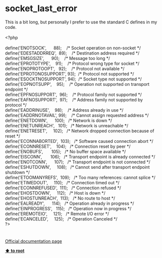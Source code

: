 # socket_last_error




<div class="phpcode"><span class="html">
This is a bit long, but personally I prefer to use the standard C defines in my code.
<br>
<br><span class="default">&lt;?php
<br>
<br>define</span><span class="keyword">(</span><span class="string">&apos;ENOTSOCK&apos;</span><span class="keyword">,&#xA0; &#xA0; &#xA0; </span><span class="default">88</span><span class="keyword">);&#xA0; &#xA0; </span><span class="comment">/* Socket operation on non-socket */
<br></span><span class="default">define</span><span class="keyword">(</span><span class="string">&apos;EDESTADDRREQ&apos;</span><span class="keyword">,&#xA0; </span><span class="default">89</span><span class="keyword">);&#xA0; &#xA0; </span><span class="comment">/* Destination address required */
<br></span><span class="default">define</span><span class="keyword">(</span><span class="string">&apos;EMSGSIZE&apos;</span><span class="keyword">,&#xA0; &#xA0; &#xA0; </span><span class="default">90</span><span class="keyword">);&#xA0; &#xA0; </span><span class="comment">/* Message too long */
<br></span><span class="default">define</span><span class="keyword">(</span><span class="string">&apos;EPROTOTYPE&apos;</span><span class="keyword">,&#xA0; &#xA0; </span><span class="default">91</span><span class="keyword">);&#xA0; &#xA0; </span><span class="comment">/* Protocol wrong type for socket */
<br></span><span class="default">define</span><span class="keyword">(</span><span class="string">&apos;ENOPROTOOPT&apos;</span><span class="keyword">,&#xA0;&#xA0; </span><span class="default">92</span><span class="keyword">);&#xA0; &#xA0; </span><span class="comment">/* Protocol not available */
<br></span><span class="default">define</span><span class="keyword">(</span><span class="string">&apos;EPROTONOSUPPORT&apos;</span><span class="keyword">, </span><span class="default">93</span><span class="keyword">);&#xA0; </span><span class="comment">/* Protocol not supported */
<br></span><span class="default">define</span><span class="keyword">(</span><span class="string">&apos;ESOCKTNOSUPPORT&apos;</span><span class="keyword">, </span><span class="default">94</span><span class="keyword">);&#xA0; </span><span class="comment">/* Socket type not supported */
<br></span><span class="default">define</span><span class="keyword">(</span><span class="string">&apos;EOPNOTSUPP&apos;</span><span class="keyword">,&#xA0; &#xA0; </span><span class="default">95</span><span class="keyword">);&#xA0; &#xA0; </span><span class="comment">/* Operation not supported on transport endpoint */
<br></span><span class="default">define</span><span class="keyword">(</span><span class="string">&apos;EPFNOSUPPORT&apos;</span><span class="keyword">,&#xA0; </span><span class="default">96</span><span class="keyword">);&#xA0; &#xA0; </span><span class="comment">/* Protocol family not supported */
<br></span><span class="default">define</span><span class="keyword">(</span><span class="string">&apos;EAFNOSUPPORT&apos;</span><span class="keyword">,&#xA0; </span><span class="default">97</span><span class="keyword">);&#xA0; &#xA0; </span><span class="comment">/* Address family not supported by protocol */
<br></span><span class="default">define</span><span class="keyword">(</span><span class="string">&apos;EADDRINUSE&apos;</span><span class="keyword">,&#xA0; &#xA0; </span><span class="default">98</span><span class="keyword">);&#xA0; &#xA0; </span><span class="comment">/* Address already in use */
<br></span><span class="default">define</span><span class="keyword">(</span><span class="string">&apos;EADDRNOTAVAIL&apos;</span><span class="keyword">, </span><span class="default">99</span><span class="keyword">);&#xA0; &#xA0; </span><span class="comment">/* Cannot assign requested address */
<br></span><span class="default">define</span><span class="keyword">(</span><span class="string">&apos;ENETDOWN&apos;</span><span class="keyword">,&#xA0; &#xA0; &#xA0; </span><span class="default">100</span><span class="keyword">);&#xA0;&#xA0; </span><span class="comment">/* Network is down */
<br></span><span class="default">define</span><span class="keyword">(</span><span class="string">&apos;ENETUNREACH&apos;</span><span class="keyword">,&#xA0;&#xA0; </span><span class="default">101</span><span class="keyword">);&#xA0;&#xA0; </span><span class="comment">/* Network is unreachable */
<br></span><span class="default">define</span><span class="keyword">(</span><span class="string">&apos;ENETRESET&apos;</span><span class="keyword">,&#xA0; &#xA0;&#xA0; </span><span class="default">102</span><span class="keyword">);&#xA0;&#xA0; </span><span class="comment">/* Network dropped connection because of reset */
<br></span><span class="default">define</span><span class="keyword">(</span><span class="string">&apos;ECONNABORTED&apos;</span><span class="keyword">,&#xA0; </span><span class="default">103</span><span class="keyword">);&#xA0;&#xA0; </span><span class="comment">/* Software caused connection abort */
<br></span><span class="default">define</span><span class="keyword">(</span><span class="string">&apos;ECONNRESET&apos;</span><span class="keyword">,&#xA0; &#xA0; </span><span class="default">104</span><span class="keyword">);&#xA0;&#xA0; </span><span class="comment">/* Connection reset by peer */
<br></span><span class="default">define</span><span class="keyword">(</span><span class="string">&apos;ENOBUFS&apos;</span><span class="keyword">,&#xA0; &#xA0; &#xA0;&#xA0; </span><span class="default">105</span><span class="keyword">);&#xA0;&#xA0; </span><span class="comment">/* No buffer space available */
<br></span><span class="default">define</span><span class="keyword">(</span><span class="string">&apos;EISCONN&apos;</span><span class="keyword">,&#xA0; &#xA0; &#xA0;&#xA0; </span><span class="default">106</span><span class="keyword">);&#xA0;&#xA0; </span><span class="comment">/* Transport endpoint is already connected */
<br></span><span class="default">define</span><span class="keyword">(</span><span class="string">&apos;ENOTCONN&apos;</span><span class="keyword">,&#xA0; &#xA0; &#xA0; </span><span class="default">107</span><span class="keyword">);&#xA0;&#xA0; </span><span class="comment">/* Transport endpoint is not connected */
<br></span><span class="default">define</span><span class="keyword">(</span><span class="string">&apos;ESHUTDOWN&apos;</span><span class="keyword">,&#xA0; &#xA0;&#xA0; </span><span class="default">108</span><span class="keyword">);&#xA0;&#xA0; </span><span class="comment">/* Cannot send after transport endpoint shutdown */
<br></span><span class="default">define</span><span class="keyword">(</span><span class="string">&apos;ETOOMANYREFS&apos;</span><span class="keyword">,&#xA0; </span><span class="default">109</span><span class="keyword">);&#xA0;&#xA0; </span><span class="comment">/* Too many references: cannot splice */
<br></span><span class="default">define</span><span class="keyword">(</span><span class="string">&apos;ETIMEDOUT&apos;</span><span class="keyword">,&#xA0; &#xA0;&#xA0; </span><span class="default">110</span><span class="keyword">);&#xA0;&#xA0; </span><span class="comment">/* Connection timed out */
<br></span><span class="default">define</span><span class="keyword">(</span><span class="string">&apos;ECONNREFUSED&apos;</span><span class="keyword">,&#xA0; </span><span class="default">111</span><span class="keyword">);&#xA0;&#xA0; </span><span class="comment">/* Connection refused */
<br></span><span class="default">define</span><span class="keyword">(</span><span class="string">&apos;EHOSTDOWN&apos;</span><span class="keyword">,&#xA0; &#xA0;&#xA0; </span><span class="default">112</span><span class="keyword">);&#xA0;&#xA0; </span><span class="comment">/* Host is down */
<br></span><span class="default">define</span><span class="keyword">(</span><span class="string">&apos;EHOSTUNREACH&apos;</span><span class="keyword">,&#xA0; </span><span class="default">113</span><span class="keyword">);&#xA0;&#xA0; </span><span class="comment">/* No route to host */
<br></span><span class="default">define</span><span class="keyword">(</span><span class="string">&apos;EALREADY&apos;</span><span class="keyword">,&#xA0; &#xA0; &#xA0; </span><span class="default">114</span><span class="keyword">);&#xA0;&#xA0; </span><span class="comment">/* Operation already in progress */
<br></span><span class="default">define</span><span class="keyword">(</span><span class="string">&apos;EINPROGRESS&apos;</span><span class="keyword">,&#xA0;&#xA0; </span><span class="default">115</span><span class="keyword">);&#xA0;&#xA0; </span><span class="comment">/* Operation now in progress */
<br></span><span class="default">define</span><span class="keyword">(</span><span class="string">&apos;EREMOTEIO&apos;</span><span class="keyword">,&#xA0; &#xA0;&#xA0; </span><span class="default">121</span><span class="keyword">);&#xA0;&#xA0; </span><span class="comment">/* Remote I/O error */
<br></span><span class="default">define</span><span class="keyword">(</span><span class="string">&apos;ECANCELED&apos;</span><span class="keyword">,&#xA0; &#xA0;&#xA0; </span><span class="default">125</span><span class="keyword">);&#xA0;&#xA0; </span><span class="comment">/* Operation Canceled */
<br></span><span class="default">?&gt;</span>
</span>
</div>
  

#

[Official documentation page](https://www.php.net/manual/en/function.socket-last-error.php)

**[⬆ to root](/)**